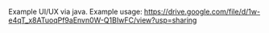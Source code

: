 Example UI/UX via java. Example usage: https://drive.google.com/file/d/1w-e4qT_x8ATuoqPf9aEnvn0W-Q1BIwFC/view?usp=sharing
